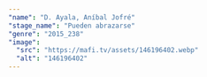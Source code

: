 ```yaml
---
"name": "D. Ayala, Aníbal Jofré"
"stage_name": "Pueden abrazarse"
"genre": "2015_238"
"image":
  "src": "https://mafi.tv/assets/146196402.webp"
  "alt": "146196402"
---
```

